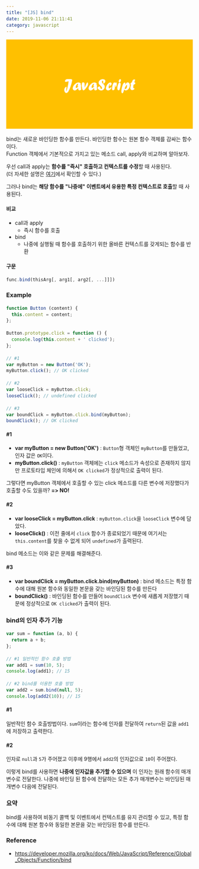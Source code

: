 ```yaml
---
title: "[JS] bind"
date: 2019-11-06 21:11:41
category: javascript
---
```


![](images/javascript.png)

bind는 새로운 바인딩한 함수를 만든다. 바인딩한 함수는 원본 함수 객체를 감싸는 함수이다.  
Function 객체에서 기본적으로 가지고 있는 메소드 call, apply와 비교하며 알아보자.

우선 call과 apply는 **함수를 "즉시" 호출하고 컨텍스트를 수정**할 때 사용된다.  
(더 자세한 설명은 [여기](https://jess2.xyz/JavaScript/call-apply/)에서 확인할 수 있다.)

그러나 bind는 **해당 함수를 "나중에" 이벤트에서 유용한 특정 컨텍스트로 호출**할 때 사용된다.

#### 비교
- call과 apply
    - 즉시 함수를 호출
- bind
    - 나중에 실행될 때 함수를 호출하기 위한 올바른 컨텍스트를 갖게되는 함수를 반환

#### 구문
```js
func.bind(thisArg[, arg1[, arg2[, ...]]])
```

### Example 

```js
function Button (content) {
  this.content = content;
};

Button.prototype.click = function () {
  console.log(this.content + ' clicked');
};

// #1
var myButton = new Button('OK');
myButton.click(); // OK clicked
 
// #2
var looseClick = myButton.click;
looseClick(); // undefined clicked
 
// #3
var boundClick = myButton.click.bind(myButton);
boundClick(); // OK clicked
```

#### \#1
- **var myButton = new Button('OK')** : `Button`형 객체인 `myButton`를 만들었고, 인자 값은 `OK`이다.
- **myButton.click()** : `myButton` 객체에는 `click` 메소드가 속성으로 존재하지 않지만 프로토타입 체인에 의해서 `OK clicked`가 정상적으로 출력이 된다.

그렇다면 myButton 객체에서 호출할 수 있는 click 메소드를 다른 변수에 저장했다가 호출할 수도 있을까? **=> NO!**

#### \#2
- **var looseClick = myButton.click** : `myButton.click`을 `looseClick` 변수에 담았다.
- **looseClick()** : 이전 줄에서 `click` 함수가 종료되었기 때문에 여기서는 `this.content`를 찾을 수 없게 되어 `undefined`가 출력된다.

bind 메소드는 이와 같은 문제를 해결해준다.

#### \#3
- **var boundClick = myButton.click.bind(myButton)** : bind 메소드는 특정 함수에 대해 원본 함수와 동일한 본문을 갖는 바인딩된 함수를 만든다
- **boundClick()** : 바인딩된 함수를 만들어 `boundClick` 변수에 새롭게 저장했기 때문에 정상적으로 `OK clicked`가 출력이 된다.

### bind의 인자 추가 기능

```js
var sum = function (a, b) {
  return a + b;
};
 
// #1 일반적인 함수 호출 방법
var add1 = sum(10, 5);
console.log(add1); // 15
 
// #2 bind를 이용한 호출 방법
var add2 = sum.bind(null, 5);
console.log(add2(10)); // 15
```

#### \#1
일반적인 함수 호출방법이다. `sum`이라는 함수에 인자를 전달하여 `return`된 값을 `add1`에 저장하고 출력한다.

#### \#2
인자로 `null`과 `5`가 주어졌고 이후에 9행에서 `add2`의 인자값으로 `10`이 주어졌다.

이렇게 bind를 사용하면 **나중에 인자값을 추가할 수 있으며** 이 인자는 원래 함수의 매개변수로 전달한다. 나중에 바인딩 된 함수에 전달하는 모든 추가 매개변수는 바인딩된 매개변수 다음에 전달된다.

### 요약
bind를 사용하여 비동기 콜백 및 이벤트에서 컨텍스트를 유지 관리할 수 있고, 특정 함수에 대해 원본 함수와 동일한 본문을 갖는 바인딩된 함수를 만든다.

### Reference
- https://developer.mozilla.org/ko/docs/Web/JavaScript/Reference/Global_Objects/Function/bind